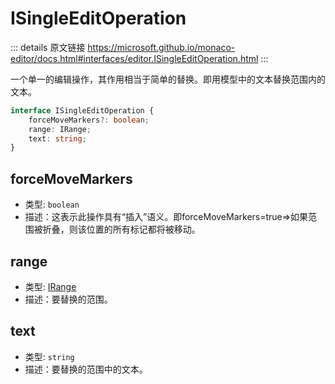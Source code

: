 # ISingleEditOperation
        
::: details 原文链接
https://microsoft.github.io/monaco-editor/docs.html#interfaces/editor.ISingleEditOperation.html
:::


一个单一的编辑操作，其作用相当于简单的替换。即用模型中的文本替换范围内的文本。

```ts
interface ISingleEditOperation {
    forceMoveMarkers?: boolean;
    range: IRange;
    text: string;
}
```

## forceMoveMarkers
- 类型: `boolean`
- 描述：这表示此操作具有“插入”语义。即forceMoveMarkers=true=>如果范围被折叠，则该位置的所有标记都将被移动。
## range
- 类型: [IRange](/api/IRange.md)
- 描述：要替换的范围。
## text
- 类型: `string`
- 描述：要替换的范围中的文本。